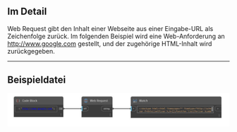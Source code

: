 ## Im Detail
Web Request gibt den Inhalt einer Webseite aus einer Eingabe-URL als Zeichenfolge zurück. Im folgenden Beispiel wird eine Web-Anforderung an http://www.google.com gestellt, und der zugehörige HTML-Inhalt wird zurückgegeben.
___
## Beispieldatei

![Web Request](./CoreNodeModels.WebRequest_img.jpg)

